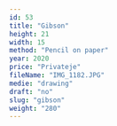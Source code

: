 ```yaml
---
id: 53
title: "Gibson"
height: 21
width: 15
method: "Pencil on paper"
year: 2020
price: "Privateje"
fileName: "IMG_1182.JPG"
medie: "drawing"
draft: "no"
slug: "gibson"
weight: "280"
---
```

